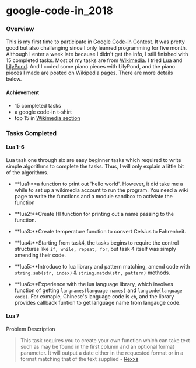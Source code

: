 # google-code-in_2018

### Overview

This is my first time to participate in [Google
Code-in](https://codein.withgoogle.com/) Contest. It was pretty good but
also challenging since I only leanred programming for five month.
Although I enter a week late because I didn't get the info, I still
finished with 15 completed tasks. Most of my tasks are from
[Wikimedia](https://www.wikimedia.org/). I tried
[Lua](https://www.lua.org/) and [LilyPond](http://lilypond.org/). And I
coded some piano pieces with LilyPond, and the piano pieces I made are
posted on Wikipedia pages. There are more details below.

#### Achievement

-   15 completed tasks
-   a google code-in t-shirt
-   top 15 in [Wikimedia
    section](https://codein.withgoogle.com/organizations/wikimedia)

### Tasks Completed

#### Lua 1-6

Lua task one through six are easy beginner tasks which required to write
simple algorithms to complete the tasks. Thus, I will only explain a
little bit of the algorithms.

-   **lua1:**a function to print out 'hello world'. However, it did take
    me a while to set up a wikimedia account to run the program. You
    need a wiki page to write the functions and a module sandbox to
    activiate the function

-   **lua2:**Create HI function for printing out a name passing to the
    function.

-   **lua3:**Create temperature function to convert Celsius to
    Fahrenheit.

-   **lua4:**Starting from task4, the tasks begins to require the
    control structures like `if, while, repeat, for`, but task 4 itself
    was simply amending their code.

-   **lua5:**Introduce to lua library and pattern matching, amend code
    with `string.sub(str, index)` & `string.match(str, pattern)`
    methods.

-   **lua6:**Experience with the lua language library, which involves
    function of getting `langnames(language names)` and
    `langcode(language code)`. For exmaple, Chinese's language code is
    `ch`, and the library provides callback funtion to get language name
    from langauge code.

#### Lua 7

Problem Description

> This task requires you to create your own function which can take text
> such as may be found in the first column and an optional format
> parameter. It will output a date either in the requested format or in
> a format matching that of the text supplied -
> [Rexxs](https://en.wikipedia.org/wiki/User:RexxS/GCI-Task07)
